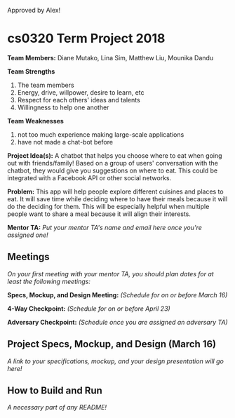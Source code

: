 Approved by Alex!

# cs0320 Term Project 2018

**Team Members:** Diane Mutako, Lina Sim, Matthew Liu, Mounika Dandu

**Team Strengths**

1. The team members
2. Energy, drive, willpower, desire to learn, etc
3. Respect for each others' ideas and talents
4. Willingness to help one another

**Team Weaknesses**

1. not too much experience making large-scale applications
2. have not made a chat-bot before

**Project Idea(s):** 
A chatbot that helps you choose where to eat when going out with friends/family! Based on a group of users' conversation with the chatbot, they would give you suggestions on where to eat. This could be integrated with a Facebook API or other social networks.

**Problem:**
This app will help people explore different cuisines and places to eat. It will save time while deciding where to have their meals because it will do the deciding for them. This will be especially helpful when multiple people want to share a meal because it will align their interests.

**Mentor TA:** _Put your mentor TA's name and email here once you're assigned one!_

## Meetings
_On your first meeting with your mentor TA, you should plan dates for at least the following meetings:_

**Specs, Mockup, and Design Meeting:** _(Schedule for on or before March 16)_

**4-Way Checkpoint:** _(Schedule for on or before April 23)_

**Adversary Checkpoint:** _(Schedule once you are assigned an adversary TA)_

## Project Specs, Mockup, and Design (March 16)
_A link to your specifications, mockup, and your design presentation will go here!_

## How to Build and Run
_A necessary part of any README!_
